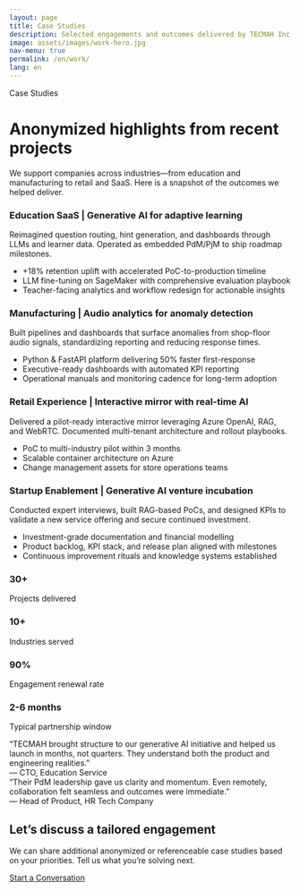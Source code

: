 ```yaml
---
layout: page
title: Case Studies
description: Selected engagements and outcomes delivered by TECMAH Inc.
image: assets/images/work-hero.jpg
nav-menu: true
permalink: /en/work/
lang: en
---
```


<div class="container my-5">
  <div class="row justify-content-center mb-5">
    <div class="col-lg-9 text-center">
      <span class="badge-soft">Case Studies</span>
      <h1 class="section-heading mt-3">Anonymized highlights from recent projects</h1>
      <p class="lead">We support companies across industries—from education and manufacturing to retail and SaaS. Here is a snapshot of the outcomes we helped deliver.</p>
    </div>
  </div>

  <div class="row g-4 mb-5">
    <div class="col-md-6">
      <div class="case-card h-100">
        <h3>Education SaaS | Generative AI for adaptive learning</h3>
        <p class="mb-3">Reimagined question routing, hint generation, and dashboards through LLMs and learner data. Operated as embedded PdM/PjM to ship roadmap milestones.</p>
        <ul>
          <li>+18% retention uplift with accelerated PoC-to-production timeline</li>
          <li>LLM fine-tuning on SageMaker with comprehensive evaluation playbook</li>
          <li>Teacher-facing analytics and workflow redesign for actionable insights</li>
        </ul>
      </div>
    </div>
    <div class="col-md-6">
      <div class="case-card h-100">
        <h3>Manufacturing | Audio analytics for anomaly detection</h3>
        <p class="mb-3">Built pipelines and dashboards that surface anomalies from shop-floor audio signals, standardizing reporting and reducing response times.</p>
        <ul>
          <li>Python & FastAPI platform delivering 50% faster first-response</li>
          <li>Executive-ready dashboards with automated KPI reporting</li>
          <li>Operational manuals and monitoring cadence for long-term adoption</li>
        </ul>
      </div>
    </div>
  </div>

  <div class="row g-4 mb-5">
    <div class="col-md-6">
      <div class="case-card h-100">
        <h3>Retail Experience | Interactive mirror with real-time AI</h3>
        <p class="mb-3">Delivered a pilot-ready interactive mirror leveraging Azure OpenAI, RAG, and WebRTC. Documented multi-tenant architecture and rollout playbooks.</p>
        <ul>
          <li>PoC to multi-industry pilot within 3 months</li>
          <li>Scalable container architecture on Azure</li>
          <li>Change management assets for store operations teams</li>
        </ul>
      </div>
    </div>
    <div class="col-md-6">
      <div class="case-card h-100">
        <h3>Startup Enablement | Generative AI venture incubation</h3>
        <p class="mb-3">Conducted expert interviews, built RAG-based PoCs, and designed KPIs to validate a new service offering and secure continued investment.</p>
        <ul>
          <li>Investment-grade documentation and financial modelling</li>
          <li>Product backlog, KPI stack, and release plan aligned with milestones</li>
          <li>Continuous improvement rituals and knowledge systems established</li>
        </ul>
      </div>
    </div>
  </div>

  <div class="stats-grid mb-5">
    <div class="row g-4">
      <div class="col-md-3 col-6">
        <div class="stat">
          <h3>30+</h3>
          <p>Projects delivered</p>
        </div>
      </div>
      <div class="col-md-3 col-6">
        <div class="stat">
          <h3>10+</h3>
          <p>Industries served</p>
        </div>
      </div>
      <div class="col-md-3 col-6">
        <div class="stat">
          <h3>90%</h3>
          <p>Engagement renewal rate</p>
        </div>
      </div>
      <div class="col-md-3 col-6">
        <div class="stat">
          <h3>2-6 months</h3>
          <p>Typical partnership window</p>
        </div>
      </div>
    </div>
  </div>

  <div class="row g-4 mb-5">
    <div class="col-md-6">
      <div class="testimonial h-100">
        “TECMAH brought structure to our generative AI initiative and helped us launch in months, not quarters. They understand both the product and engineering realities.”
        <footer class="mt-3">— CTO, Education Service</footer>
      </div>
    </div>
    <div class="col-md-6">
      <div class="testimonial h-100">
        “Their PdM leadership gave us clarity and momentum. Even remotely, collaboration felt seamless and outcomes were immediate.”
        <footer class="mt-3">— Head of Product, HR Tech Company</footer>
      </div>
    </div>
  </div>

  <div class="contact-card text-center">
    <h2 class="section-heading mb-3">Let’s discuss a tailored engagement</h2>
    <p>We can share additional anonymized or referenceable case studies based on your priorities. Tell us what you’re solving next.</p>
    <a class="button button-primary mt-3" href="/en/contact/">Start a Conversation</a>
  </div>
</div>
